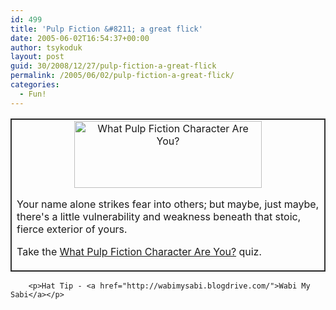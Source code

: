 ```yaml
---
id: 499
title: 'Pulp Fiction &#8211; a great flick'
date: 2005-06-02T16:54:37+00:00
author: tsykoduk
layout: post
guid: 30/2008/12/27/pulp-fiction-a-great-flick
permalink: /2005/06/02/pulp-fiction-a-great-flick/
categories:
  - Fun!
---
```

<center><table border="1" cellspacing="0" cellpadding="5" bordercolor="#333333" width="350">  <tr><td>  <center><a href="http://www.pyrrha.org/pulp"><img border=0 width=300 height=107 src="http://www.pyrrha.org/pulp/char/marsellusbanner.jpg" alt="What Pulp Fiction Character Are You?"/></a>  </center>  <p>Your name alone strikes fear into others; but maybe, just maybe, there's a little vulnerability and weakness beneath that stoic, fierce exterior of yours. </p>  <p>Take the <a href="http://www.pyrrha.org/pulp">What Pulp Fiction Character Are You?</a> quiz. </p>  </td></tr>  </table></center>

		<p>Hat Tip - <a href="http://wabimysabi.blogdrive.com/">Wabi My Sabi</a></p>
